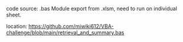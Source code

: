 code source: .bas Module export from .xlsm, need to run on individual sheet.

location: https://github.com/miwiki612/VBA-challenge/blob/main/retrieval_and_summary.bas
